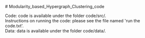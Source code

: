 <meta name="robots" content="noindex">
# Modularity_based_Hypergraph_Clustering_code <br />

Code: code is available under the folder code/src/. <br />
Instructions on running the code: please see the file named 'run the code.txt'. <br />
Data: data is available under the folder code/data/. <br />
